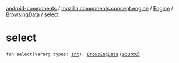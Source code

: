 [android-components](../../../index.md) / [mozilla.components.concept.engine](../../index.md) / [Engine](../index.md) / [BrowsingData](index.md) / [select](./select.md)

# select

`fun select(vararg types: `[`Int`](https://kotlinlang.org/api/latest/jvm/stdlib/kotlin/-int/index.html)`): `[`BrowsingData`](index.md) [(source)](https://github.com/mozilla-mobile/android-components/blob/master/components/concept/engine/src/main/java/mozilla/components/concept/engine/Engine.kt#L47)